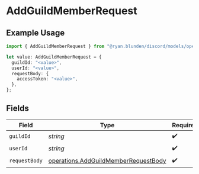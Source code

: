 # AddGuildMemberRequest

## Example Usage

```typescript
import { AddGuildMemberRequest } from "@ryan.blunden/discord/models/operations";

let value: AddGuildMemberRequest = {
  guildId: "<value>",
  userId: "<value>",
  requestBody: {
    accessToken: "<value>",
  },
};
```

## Fields

| Field                                                                                        | Type                                                                                         | Required                                                                                     | Description                                                                                  |
| -------------------------------------------------------------------------------------------- | -------------------------------------------------------------------------------------------- | -------------------------------------------------------------------------------------------- | -------------------------------------------------------------------------------------------- |
| `guildId`                                                                                    | *string*                                                                                     | :heavy_check_mark:                                                                           | N/A                                                                                          |
| `userId`                                                                                     | *string*                                                                                     | :heavy_check_mark:                                                                           | N/A                                                                                          |
| `requestBody`                                                                                | [operations.AddGuildMemberRequestBody](../../models/operations/addguildmemberrequestbody.md) | :heavy_check_mark:                                                                           | N/A                                                                                          |